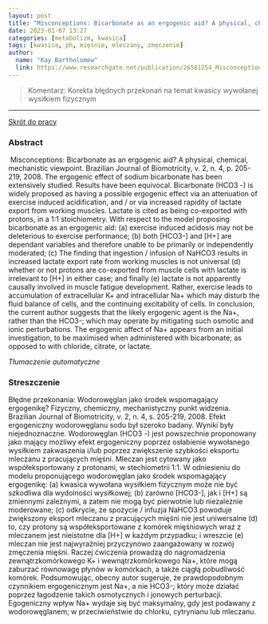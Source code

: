 ```yaml
---
layout: post
title: "Misconceptions: Bicarbonate as an ergogenic aid? A physical, chemical, mechanistic viewpoint "
date: 2023-01-07 13:27
categories: [metabolizm, kwasica]
tags: [kwasica, ph, mięśnie, mleczany, zmęczenie]
author:
  name: "Kay Bartholomew"
  link: https://www.researchgate.net/publication/26581254_Misconceptions_Bicarbonate_as_an_ergogenic_aid_A_physical_chemical_mechanistic_viewpoint
---
```


> Komentarz:
> Korekta błędnych przekonań na temat kwasicy wywołanej wysiłkiem fizycznym
> 
<hr>

[Skrót do pracy](https://www.researchgate.net/publication/26581254_Misconceptions_Bicarbonate_as_an_ergogenic_aid_A_physical_chemical_mechanistic_viewpoint) 

### Abstract
 Misconceptions: Bicarbonate as an ergogenic aid? A physical, chemical, mechanistic viewpoint. Brazilian Journal of Biomotricity, v. 2, n. 4, p. 205-219, 2008. The ergogenic effect of sodium bicarbonate has been extensively studied. Results have been equivocal. Bicarbonate (HCO3 -) is widely proposed as having a possible ergogenic effect via an attenuation of exercise induced acidification, and / or via increased rapidity of lactate export from working muscles. Lactate is cited as being co-exported with protons, in a 1:1 stoichiometry. With respect to the model proposing bicarbonate as an ergogenic aid: (a) exercise induced acidosis may not be deleterious to exercise performance; (b) both [HCO3-] and [H+] are dependant variables and therefore unable to be primarily or independently moderated; (c) The finding that ingestion / infusion of NaHCO3 results in increased lactate export rate from working muscles is not universal (d) whether or not protons are co-exported from muscle cells with lactate is irrelevant to [H+] in either case; and finally (e) lactate is not apparently causally involved in muscle fatigue development. Rather, exercise leads to accumulation of extracellular K+ and intracellular Na+ which may disturb the fluid balance of cells, and the continuing excitability of cells. In conclusion, the current author suggests that the likely ergogenic agent is the Na+, rather than the HCO3-; which may operate by mitigating such osmotic and ionic perturbations. The ergogenic affect of Na+ appears from an initial investigation, to be maximised when administered with bicarbonate; as opposed to with chloride, citrate, or lactate.

*Tłumaczenie automatyczne*

### Streszczenie
Błędne przekonania: Wodorowęglan jako środek wspomagający ergogenikę? Fizyczny, chemiczny, mechanistyczny punkt widzenia. Brazilian Journal of Biomotricity, v. 2, n. 4, s. 205-219, 2008. Efekt ergogeniczny wodorowęglanu sodu był szeroko badany. Wyniki były niejednoznaczne. Wodorowęglan (HCO3 -) jest powszechnie proponowany jako mający możliwy efekt ergogeniczny poprzez osłabienie wywołanego wysiłkiem zakwaszenia i/lub poprzez zwiększenie szybkości eksportu mleczanu z pracujących mięśni. Mleczan jest cytowany jako współeksportowany z protonami, w stechiometrii 1:1. W odniesieniu do modelu proponującego wodorowęglan jako środek wspomagający ergogenikę: (a) kwasica wywołana wysiłkiem fizycznym może nie być szkodliwa dla wydolności wysiłkowej; (b) zarówno [HCO3-], jak i [H+] są zmiennymi zależnymi, a zatem nie mogą być pierwotnie lub niezależnie moderowane; (c) odkrycie, że spożycie / infuzja NaHCO3 powoduje zwiększony eksport mleczanu z pracujących mięśni nie jest uniwersalne (d) to, czy protony są współeksportowane z komórek mięśniowych wraz z mleczanem jest nieistotne dla [H+] w każdym przypadku; i wreszcie (e) mleczan nie jest najwyraźniej przyczynowo zaangażowany w rozwój zmęczenia mięśni. Raczej ćwiczenia prowadzą do nagromadzenia zewnątrzkomórkowego K+ i wewnątrzkomórkowego Na+, które mogą zaburzać równowagę płynów w komórkach, a także ciągłą pobudliwość komórek. Podsumowując, obecny autor sugeruje, że prawdopodobnym czynnikiem ergogenicznym jest Na+, a nie HCO3-; który może działać poprzez łagodzenie takich osmotycznych i jonowych perturbacji. Egogeniczny wpływ Na+ wydaje się być maksymalny, gdy jest podawany z wodorowęglanem; w przeciwieństwie do chlorku, cytrynianu lub mleczanu.